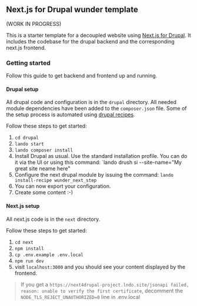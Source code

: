 ## Next.js for Drupal wunder template

(WORK IN PROGRESS)

This is a starter template for a decoupled website using [Next.js for Drupal](https://next-drupal.org/). It includes 
the codebase for the drupal backend and the corresponding next.js frontend.

### Getting started

Follow this guide to get backend and frontend up and running.

#### Drupal setup

All drupal code and configuration is in the `drupal` directory.
All needed module dependencies have been added to the `composer.json` file.
Some of the setup process is automated using [drupal recipes](https://www.drupal.org/project/distributions_recipes).

Follow these steps to get started:

1. `cd drupal`
2. `lando start`
3. `lando composer install`
4. Install Drupal as usual. Use the standard installation profile. You can do it via the UI or using this command: `lando drush si --site-name="My great site neame here"
5. Configure the next drupal module by issuing the command:  `lando install-recipe wunder_next_step`
6. You can now export your configuration.
7. Create some content :-)

#### Next.js setup

All next.js code  is in the `next` directory.

Follow these steps to get started:

1. `cd next`
2. `npm install`
3. `cp .env.example .env.local`
4. `npm run dev`
5. visit `localhost:3000` and you should see your content displayed by the frontend.
> If you get a `https://next4drupal-project.lndo.site/jsonapi failed, reason: unable to verify the first certificate`,
  decomment the `NODE_TLS_REJECT_UNAUTHORIZED=0` line in .env.local